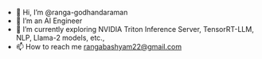 - 👋 Hi, I’m @ranga-godhandaraman
- 👀 I’m an AI Engineer
- 🌱 I’m currently exploring NVIDIA Triton Inference Server, TensorRT-LLM, NLP, Llama-2 models, etc.,
- 📫 How to reach me rangabashyam22@gmail.com
<!---
ranga-godhandaraman/ranga-godhandaraman is a ✨ special ✨ repository because its `README.md` (this file) appears on your GitHub profile.
You can click the Preview link to take a look at your changes.
--->

